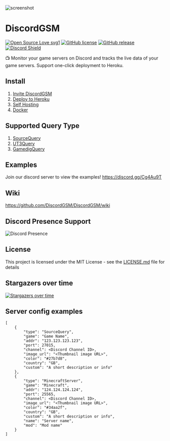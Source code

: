 ![screenshot](https://github.com/DiscordGSM/DiscordGSM/raw/master/images/v1.6.0.png)

# DiscordGSM
[![Open Source Love svg1](https://badges.frapsoft.com/os/v1/open-source.svg?v=103)](https://github.com/DiscordGSM/DiscordGSM/)
[![GitHub license](https://img.shields.io/github/license/DiscordGSM/DiscordGSM.svg)](https://github.com/DiscordGSM/WindowsGSM/blob/master/LICENSE)
[![GitHub release](https://img.shields.io/github/release/DiscordGSM/DiscordGSM.svg)](https://github.com/DiscordGSM/WindowsGSM/releases/)
[![Discord Shield](https://discordapp.com/api/guilds/680159496584429582/widget.png?style=shield)](https://discord.gg/Cg4Au9T)

📺 Monitor your game servers on Discord and tracks the live data of your game servers. Support one-click deployment to Heroku.

## Install
1. [Invite DiscordGSM](https://github.com/DiscordGSM/DiscordGSM/wiki/Invite-DiscordGSM)
2. [Deploy to Heroku](https://github.com/DiscordGSM/DiscordGSM/wiki/Install-%E2%80%93-Deploy-to-Heroku)
3. [Self Hosting](https://github.com/DiscordGSM/DiscordGSM/wiki/Install-%E2%80%93-Self-Hosting)
4. [Docker](https://github.com/DiscordGSM/DiscordGSM/wiki/Install-%E2%80%93-Docker)

## Supported Query Type
1. [SourceQuery](https://github.com/DiscordGSM/DiscordGSM/wiki/SourceQuery)
2. [UT3Query](https://github.com/DiscordGSM/DiscordGSM/wiki/UT3Query)
3. [GamedigQuery](https://github.com/DiscordGSM/DiscordGSM/wiki/GamedigQuery)

## Examples
Join our discord server to view the examples! https://discord.gg/Cg4Au9T

## Wiki
<https://github.com/DiscordGSM/DiscordGSM/wiki>

## Discord Presence Support
![Discord Presence](https://github.com/DiscordGSM/DiscordGSM/raw/master/images/discord-presence.png)

## License
This project is licensed under the MIT License - see the [LICENSE.md](https://github.com/DiscordGSM/DiscordGSM/blob/master/LICENSE) file for details

## Stargazers over time
[![Stargazers over time](https://starchart.cc/DiscordGSM/DiscordGSM.svg)](https://starchart.cc/DiscordGSM/DiscordGSM)

## Server config examples
```
[
    {
        "type": "SourceQuery",
        "game": "Game Name",
        "addr": "123.123.123.123",
        "port": 27015,
        "channel": <Discord Channel ID>,
        "image_url": "<Thumbnail image URL>",
        "color": "#27b7d8",
        "country": "GB",
        "custom": "A short description or info"
    },
    {
        "type": "MinecraftServer",
        "game": "Minecraft",
        "addr": "124.124.124.124",
        "port": 25565,
        "channel": <Discord Channel ID>,
        "image_url": "<Thumbnail image URL>",
        "color": "#34aa2f",
        "country": "GB",
        "custom": "A short description or info",
        "name": "Server name",
        "mod": "Mod name"
    }
]
```
